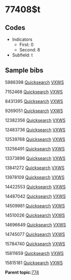 # 77408$t

## Codes

-   Indicators
    -   First: 0
    -   Second: 8
-   Subfield: t

## Sample bibs

5986398 [Quicksearch](https://search.library.yale.edu/catalog/5986398) [VXWS](http://prodorbis.library.yale.edu:7014/vxws/GetHoldingsService?bibId=5986398)

7152468 [Quicksearch](https://search.library.yale.edu/catalog/7152468) [VXWS](http://prodorbis.library.yale.edu:7014/vxws/GetHoldingsService?bibId=7152468)

8431395 [Quicksearch](https://search.library.yale.edu/catalog/8431395) [VXWS](http://prodorbis.library.yale.edu:7014/vxws/GetHoldingsService?bibId=8431395)

9269051 [Quicksearch](https://search.library.yale.edu/catalog/9269051) [VXWS](http://prodorbis.library.yale.edu:7014/vxws/GetHoldingsService?bibId=9269051)

12382356 [Quicksearch](https://search.library.yale.edu/catalog/12382356) [VXWS](http://prodorbis.library.yale.edu:7014/vxws/GetHoldingsService?bibId=12382356)

12483736 [Quicksearch](https://search.library.yale.edu/catalog/12483736) [VXWS](http://prodorbis.library.yale.edu:7014/vxws/GetHoldingsService?bibId=12483736)

12539768 [Quicksearch](https://search.library.yale.edu/catalog/12539768) [VXWS](http://prodorbis.library.yale.edu:7014/vxws/GetHoldingsService?bibId=12539768)

13256491 [Quicksearch](https://search.library.yale.edu/catalog/13256491) [VXWS](http://prodorbis.library.yale.edu:7014/vxws/GetHoldingsService?bibId=13256491)

13373896 [Quicksearch](https://search.library.yale.edu/catalog/13373896) [VXWS](http://prodorbis.library.yale.edu:7014/vxws/GetHoldingsService?bibId=13373896)

13841272 [Quicksearch](https://search.library.yale.edu/catalog/13841272) [VXWS](http://prodorbis.library.yale.edu:7014/vxws/GetHoldingsService?bibId=13841272)

13978109 [Quicksearch](https://search.library.yale.edu/catalog/13978109) [VXWS](http://prodorbis.library.yale.edu:7014/vxws/GetHoldingsService?bibId=13978109)

14422553 [Quicksearch](https://search.library.yale.edu/catalog/14422553) [VXWS](http://prodorbis.library.yale.edu:7014/vxws/GetHoldingsService?bibId=14422553)

14487042 [Quicksearch](https://search.library.yale.edu/catalog/14487042) [VXWS](http://prodorbis.library.yale.edu:7014/vxws/GetHoldingsService?bibId=14487042)

14509981 [Quicksearch](https://search.library.yale.edu/catalog/14509981) [VXWS](http://prodorbis.library.yale.edu:7014/vxws/GetHoldingsService?bibId=14509981)

14510026 [Quicksearch](https://search.library.yale.edu/catalog/14510026) [VXWS](http://prodorbis.library.yale.edu:7014/vxws/GetHoldingsService?bibId=14510026)

14696649 [Quicksearch](https://search.library.yale.edu/catalog/14696649) [VXWS](http://prodorbis.library.yale.edu:7014/vxws/GetHoldingsService?bibId=14696649)

14745077 [Quicksearch](https://search.library.yale.edu/catalog/14745077) [VXWS](http://prodorbis.library.yale.edu:7014/vxws/GetHoldingsService?bibId=14745077)

15784740 [Quicksearch](https://search.library.yale.edu/catalog/15784740) [VXWS](http://prodorbis.library.yale.edu:7014/vxws/GetHoldingsService?bibId=15784740)

15811659 [Quicksearch](https://search.library.yale.edu/catalog/15811659) [VXWS](http://prodorbis.library.yale.edu:7014/vxws/GetHoldingsService?bibId=15811659)

15815181 [Quicksearch](https://search.library.yale.edu/catalog/15815181) [VXWS](http://prodorbis.library.yale.edu:7014/vxws/GetHoldingsService?bibId=15815181)

**Parent topic:**[774](../../tags/774/774.md)


